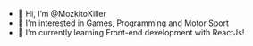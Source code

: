- 👋 Hi, I’m @MozkitoKiller
- 👀 I’m interested in Games, Programming and Motor Sport
- 🌱 I’m currently learning Front-end development with ReactJs!

